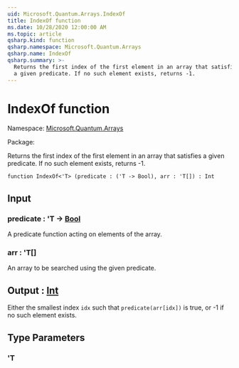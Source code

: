 ```yaml
---
uid: Microsoft.Quantum.Arrays.IndexOf
title: IndexOf function
ms.date: 10/28/2020 12:00:00 AM
ms.topic: article
qsharp.kind: function
qsharp.namespace: Microsoft.Quantum.Arrays
qsharp.name: IndexOf
qsharp.summary: >-
  Returns the first index of the first element in an array that satisfies
  a given predicate. If no such element exists, returns -1.
---
```


# IndexOf function

Namespace: [Microsoft.Quantum.Arrays](xref:Microsoft.Quantum.Arrays)

Package: [](https://nuget.org/packages/)


Returns the first index of the first element in an array that satisfiesa given predicate. If no such element exists, returns -1.

```qsharp
function IndexOf<'T> (predicate : ('T -> Bool), arr : 'T[]) : Int
```


## Input

### predicate : 'T -> [Bool](xref:microsoft.quantum.lang-ref.bool)

A predicate function acting on elements of the array.


### arr : 'T[]

An array to be searched using the given predicate.



## Output : [Int](xref:microsoft.quantum.lang-ref.int)

Either the smallest index `idx` such that `predicate(arr[idx])` is true,or -1 if no such element exists.

## Type Parameters

### 'T

